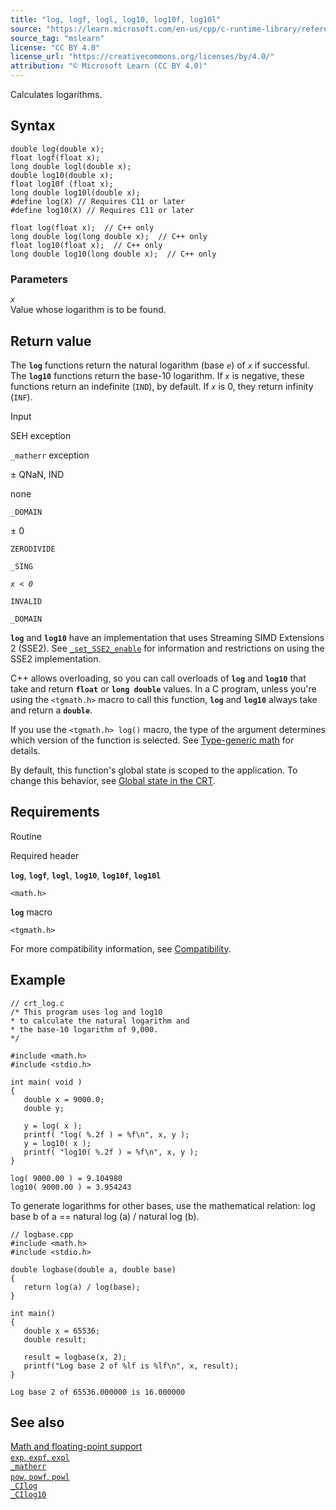 ```yaml
---
title: "log, logf, logl, log10, log10f, log10l"
source: "https://learn.microsoft.com/en-us/cpp/c-runtime-library/reference/log-logf-log10-log10f?view=msvc-170"
source_tag: "mslearn"
license: "CC BY 4.0"
license_url: "https://creativecommons.org/licenses/by/4.0/"
attribution: "© Microsoft Learn (CC BY 4.0)"
---
```

Calculates logarithms.

## Syntax

```
double log(double x);
float logf(float x);
long double logl(double x);
double log10(double x);
float log10f (float x);
long double log10l(double x);
#define log(X) // Requires C11 or later
#define log10(X) // Requires C11 or later

float log(float x);  // C++ only
long double log(long double x);  // C++ only
float log10(float x);  // C++ only
long double log10(long double x);  // C++ only
```

### Parameters

_`x`_  
Value whose logarithm is to be found.

## Return value

The **`log`** functions return the natural logarithm (base _`e`_) of _`x`_ if successful. The **`log10`** functions return the base-10 logarithm. If _`x`_ is negative, these functions return an indefinite (`IND`), by default. If _`x`_ is 0, they return infinity (`INF`).

Input

SEH exception

`_matherr` exception

± QNaN, IND

none

`_DOMAIN`

± 0

`ZERODIVIDE`

`_SING`

_`x < 0`_

`INVALID`

`_DOMAIN`

**`log`** and **`log10`** have an implementation that uses Streaming SIMD Extensions 2 (SSE2). See [`_set_SSE2_enable`](https://learn.microsoft.com/en-us/cpp/c-runtime-library/reference/set-sse2-enable?view=msvc-170) for information and restrictions on using the SSE2 implementation.

C++ allows overloading, so you can call overloads of **`log`** and **`log10`** that take and return **`float`** or **`long double`** values. In a C program, unless you're using the `<tgmath.h>` macro to call this function, **`log`** and **`log10`** always take and return a **`double`**.

If you use the `<tgmath.h> log()` macro, the type of the argument determines which version of the function is selected. See [Type-generic math](https://learn.microsoft.com/en-us/cpp/c-runtime-library/tgmath?view=msvc-170) for details.

By default, this function's global state is scoped to the application. To change this behavior, see [Global state in the CRT](https://learn.microsoft.com/en-us/cpp/c-runtime-library/global-state?view=msvc-170).

## Requirements

Routine

Required header

**`log`**, **`logf`**, **`logl`**, **`log10`**, **`log10f`**, **`log10l`**

`<math.h>`

**`log`** macro

`<tgmath.h>`

For more compatibility information, see [Compatibility](https://learn.microsoft.com/en-us/cpp/c-runtime-library/compatibility?view=msvc-170).

## Example

```
// crt_log.c
/* This program uses log and log10
* to calculate the natural logarithm and
* the base-10 logarithm of 9,000.
*/

#include <math.h>
#include <stdio.h>

int main( void )
{
   double x = 9000.0;
   double y;

   y = log( x );
   printf( "log( %.2f ) = %f\n", x, y );
   y = log10( x );
   printf( "log10( %.2f ) = %f\n", x, y );
}
```

```
log( 9000.00 ) = 9.104980
log10( 9000.00 ) = 3.954243
```

To generate logarithms for other bases, use the mathematical relation: log base b of a == natural log (a) / natural log (b).

```
// logbase.cpp
#include <math.h>
#include <stdio.h>

double logbase(double a, double base)
{
   return log(a) / log(base);
}

int main()
{
   double x = 65536;
   double result;

   result = logbase(x, 2);
   printf("Log base 2 of %lf is %lf\n", x, result);
}
```

```
Log base 2 of 65536.000000 is 16.000000
```

## See also

[Math and floating-point support](https://learn.microsoft.com/en-us/cpp/c-runtime-library/floating-point-support?view=msvc-170)  
[`exp`, `expf`, `expl`](https://learn.microsoft.com/en-us/cpp/c-runtime-library/reference/exp-expf?view=msvc-170)  
[`_matherr`](https://learn.microsoft.com/en-us/cpp/c-runtime-library/reference/matherr?view=msvc-170)  
[`pow`, `powf`, `powl`](https://learn.microsoft.com/en-us/cpp/c-runtime-library/reference/pow-powf-powl?view=msvc-170)  
[`_CIlog`](https://learn.microsoft.com/en-us/cpp/c-runtime-library/cilog?view=msvc-170)  
[`_CIlog10`](https://learn.microsoft.com/en-us/cpp/c-runtime-library/cilog10?view=msvc-170)